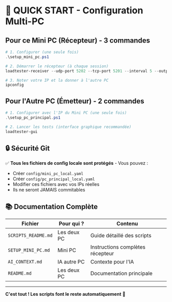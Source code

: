 # 🎯 QUICK START - Configuration Multi-PC

## Pour ce Mini PC (Récepteur) - 3 commandes

```powershell
# 1. Configurer (une seule fois)
.\setup_mini_pc.ps1

# 2. Démarrer le récepteur (à chaque session)
loadtester-receiver --udp-port 5202 --tcp-port 5201 --interval 5 --output receiver_log.csv

# 3. Noter votre IP et la donner à l'autre PC
ipconfig
```

## Pour l'Autre PC (Émetteur) - 2 commandes

```powershell
# 1. Configurer avec l'IP du Mini PC (une seule fois)
.\setup_pc_principal.ps1

# 2. Lancer les tests (interface graphique recommandée)
loadtester-gui
```

## 🔒 Sécurité Git

✅ **Tous les fichiers de config locale sont protégés** - Vous pouvez :
- Créer `config/mini_pc_local.yaml`
- Créer `config/pc_principal_local.yaml`
- Modifier ces fichiers avec vos IPs réelles
- Ils ne seront JAMAIS commitables

## 📚 Documentation Complète

| Fichier | Pour qui ? | Contenu |
|---------|-----------|---------|
| `SCRIPTS_README.md` | Les deux PC | Guide détaillé des scripts |
| `SETUP_MINI_PC.md` | Mini PC | Instructions complètes récepteur |
| `AI_CONTEXT.md` | IA autre PC | Contexte pour l'IA |
| `README.md` | Les deux PC | Documentation principale |

---

**C'est tout ! Les scripts font le reste automatiquement** 🚀
